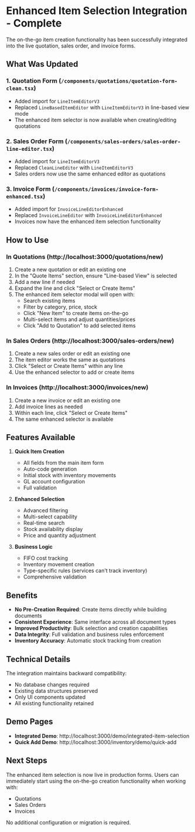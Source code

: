 # Enhanced Item Selection Integration - Complete

The on-the-go item creation functionality has been successfully integrated into the live quotation, sales order, and invoice forms.

## What Was Updated

### 1. Quotation Form (`/components/quotations/quotation-form-clean.tsx`)
- Added import for `LineItemEditorV3`
- Replaced `LineBasedItemEditor` with `LineItemEditorV3` in line-based view mode
- The enhanced item selector is now available when creating/editing quotations

### 2. Sales Order Form (`/components/sales-orders/sales-order-line-editor.tsx`)
- Added import for `LineItemEditorV3`
- Replaced `CleanLineEditor` with `LineItemEditorV3`
- Sales orders now use the same enhanced editor as quotations

### 3. Invoice Form (`/components/invoices/invoice-form-enhanced.tsx`)
- Added import for `InvoiceLineEditorEnhanced`
- Replaced `InvoiceLineEditor` with `InvoiceLineEditorEnhanced`
- Invoices now have the enhanced item selection functionality

## How to Use

### In Quotations (http://localhost:3000/quotations/new)
1. Create a new quotation or edit an existing one
2. In the "Quote Items" section, ensure "Line-based View" is selected
3. Add a new line if needed
4. Expand the line and click "Select or Create Items"
5. The enhanced item selector modal will open with:
   - Search existing items
   - Filter by category, price, stock
   - Click "New Item" to create items on-the-go
   - Multi-select items and adjust quantities/prices
   - Click "Add to Quotation" to add selected items

### In Sales Orders (http://localhost:3000/sales-orders/new)
1. Create a new sales order or edit an existing one
2. The item editor works the same as quotations
3. Click "Select or Create Items" within any line
4. Use the enhanced selector to add or create items

### In Invoices (http://localhost:3000/invoices/new)
1. Create a new invoice or edit an existing one
2. Add invoice lines as needed
3. Within each line, click "Select or Create Items"
4. The same enhanced selector is available

## Features Available

1. **Quick Item Creation**
   - All fields from the main item form
   - Auto-code generation
   - Initial stock with inventory movements
   - GL account configuration
   - Full validation

2. **Enhanced Selection**
   - Advanced filtering
   - Multi-select capability
   - Real-time search
   - Stock availability display
   - Price and quantity adjustment

3. **Business Logic**
   - FIFO cost tracking
   - Inventory movement creation
   - Type-specific rules (services can't track inventory)
   - Comprehensive validation

## Benefits

- **No Pre-Creation Required**: Create items directly while building documents
- **Consistent Experience**: Same interface across all document types
- **Improved Productivity**: Bulk selection and creation capabilities
- **Data Integrity**: Full validation and business rules enforcement
- **Inventory Accuracy**: Automatic stock tracking from creation

## Technical Details

The integration maintains backward compatibility:
- No database changes required
- Existing data structures preserved
- Only UI components updated
- All existing functionality retained

## Demo Pages

- **Integrated Demo**: http://localhost:3000/demo/integrated-item-selection
- **Quick Add Demo**: http://localhost:3000/inventory/demo/quick-add

## Next Steps

The enhanced item selection is now live in production forms. Users can immediately start using the on-the-go creation functionality when working with:
- Quotations
- Sales Orders
- Invoices

No additional configuration or migration is required.